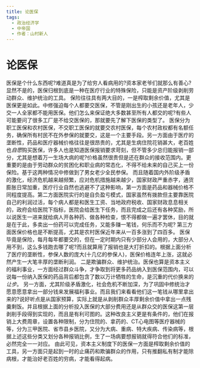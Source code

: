 ```yaml
---
title: 论医保
tags:
  - 政治经济学
  - 中帝国
  - 作者：山村新人
---
```


# 论医保

医保是个什么东西呢?难道真是为了给穷人看病用的?资本家老爷们就那么有善心?显然不是的，医保归根到底是一种在医疗行业的特殊保险，只能是资产阶级剥削劳动群众、维护统治的工具。
保险往往具有两大目的，一是榨取剩余价值，尤其是医保更是如此。中修强迫每个人都要交医保，不管是刚出生的小孩还是老年人，少交一人全家都不能用医保。他们怎么来保证绝大多数甚至所有人都交的呢?有些人可能要问了很多工厂是不给交医保的，那就要先了解下医保的类型了。
医保分为职工医保和农村医保，不交职工医保的就要交农村医保，每个农村政权都有名额任务，确保所有村民不在外参保的就要交，这是一个主要手段。另一方面由于医疗的垄断性，药品和医疗器械价格往往是很昂贵的，尤其是生病住院花销甚大，老百姓也*自愿*购买医保，许多人也是知道医保报销要求苛刻，但不管多少总归能报销一部分，尤其是想着万一生场大病的呢?价格虽然很贵但是还在群众的接收范围内。更重要的是由于劳动群众的贫困化和职业病的常态化，不得不给未来的自己买上一份保险。基于这两种情况中修做到了男女老少全民参保。
而且随着国内外阶级矛盾的激化，经济危机越来越频繁，应对危机措施越来越少，国家财政严重赤字，通货膨胀日常加重，医疗行业自然也逃避不了这种影响，第一方面是药品和器械价格不同程度提高。第二方面医院实行的是自负盈亏模式，国家虽然有拨款但主要靠医院自己的利润过活，每个病人都是和医生工资、当地政府税收、国家财政息息相关的，政府会给医院下指标，医院会给医生下任务，而且完成之后还有各种奖励，所以说医生一进来就给病人开各种药、做各种检查，恨不得都做一遍才罢休，目的就是在于此，多卖出一份药可以完成任务，又能多赚一笔钱，何乐而不为呢?
第三方面医保价格也是不断提高，尤其是农村医保近年来从一百多涨到了四百多。
医保毕竟是保险，每月每年都要交的，但在一定时期内只有少部分人会用的，大部分人用不到，这么多钱跑去哪了呢?而且就算用了报销也是大打折扣的。根据上面分析了医疗的垄断性，参保人数的庞大(十几亿的参保人)，医保价格连年上涨，这就必然产生一大笔丰厚的垄断利润。
二是欺骗群众、维护统治。医保也算是资本主义的福利事业，一方面经过群众斗争，才争取到将更多药品纳入到医保范围内，可以说每一份纳入医保的药品背后都包含了数以万计牺牲的生命，是沉重的代价换来的*让步*。
另一方面，尤其阶级矛盾激化，社会危机不断加深，为了巩固中修统治才愿意愿意拿出一部分钱来发展福利事业。而且我们来看看他们这一笔钱从哪里拿出来的?说好听点是从国家预算，实际上就是从剥削群众丰厚剩余价值中拿出一点残羹剩饭。并且根据上面的分析投入医保的大部分费用还是从群众交的医保这第一层剥削手段得到实现的，而且是有利可图的。这种改良主义更是有条件的，他们在报销上大费周章，设置各种限制，分为住院的、拿药的、CT心电图等医疗器械的等，分为三甲医院、省市县乡医院，又分为大病、重病、特大疾病、传染病等，根据上述这些分类又划分各种报销比例，生了一场病要想报销就得符合他们的标准，必然完全一一对应。
由此可见，资本主义制度下的医保一方面是榨取剩余价值的工具，另一方面只是起到一时的止痛药和欺骗群众的作用，只有推翻私有制才能除病根，才能治好老百姓的穷病，才能看得起病。
